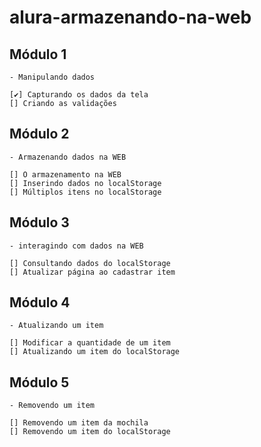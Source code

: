 # alura-armazenando-na-web

## Módulo 1

    - Manipulando dados

    [✔️] Capturando os dados da tela
    [] Criando as validações

## Módulo 2

    - Armazenando dados na WEB

    [] O armazenamento na WEB
    [] Inserindo dados no localStorage
    [] Múltiplos itens no localStorage

## Módulo 3

    - interagindo com dados na WEB

    [] Consultando dados do localStorage
    [] Atualizar página ao cadastrar item

## Módulo 4

    - Atualizando um item

    [] Modificar a quantidade de um item
    [] Atualizando um item do localStorage

## Módulo 5

    - Removendo um item

    [] Removendo um item da mochila 
    [] Removendo um item do localStorage
